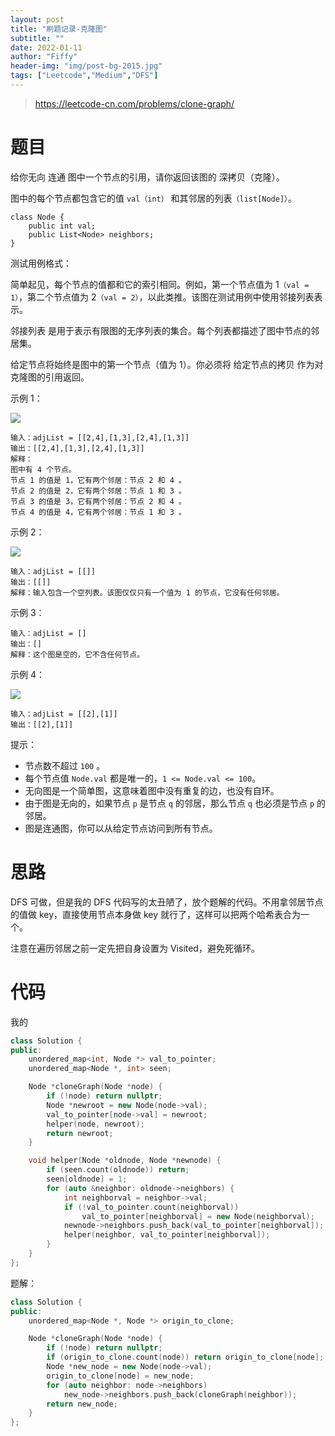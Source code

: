 ```yaml
---
layout: post
title: "刷题记录-克隆图"
subtitle: ""
date: 2022-01-11
author: "Fiffy"
header-img: "img/post-bg-2015.jpg"
tags: ["Leetcode","Medium","DFS"]
---
```


> https://leetcode-cn.com/problems/clone-graph/

# 题目

给你无向 连通 图中一个节点的引用，请你返回该图的 深拷贝（克隆）。

图中的每个节点都包含它的值 `val（int）` 和其邻居的列表`（list[Node]）`。

```
class Node {
    public int val;
    public List<Node> neighbors;
}
```


测试用例格式：

简单起见，每个节点的值都和它的索引相同。例如，第一个节点值为 1`（val = 1）`，第二个节点值为 2`（val = 2）`，以此类推。该图在测试用例中使用邻接列表表示。

邻接列表 是用于表示有限图的无序列表的集合。每个列表都描述了图中节点的邻居集。

给定节点将始终是图中的第一个节点（值为 1）。你必须将 给定节点的拷贝 作为对克隆图的引用返回。

 

示例 1：

![](https://assets.leetcode-cn.com/aliyun-lc-upload/uploads/2020/02/01/133_clone_graph_question.png)

```
输入：adjList = [[2,4],[1,3],[2,4],[1,3]]
输出：[[2,4],[1,3],[2,4],[1,3]]
解释：
图中有 4 个节点。
节点 1 的值是 1，它有两个邻居：节点 2 和 4 。
节点 2 的值是 2，它有两个邻居：节点 1 和 3 。
节点 3 的值是 3，它有两个邻居：节点 2 和 4 。
节点 4 的值是 4，它有两个邻居：节点 1 和 3 。
```

示例 2：

![](https://assets.leetcode-cn.com/aliyun-lc-upload/uploads/2020/02/01/graph.png)

```
输入：adjList = [[]]
输出：[[]]
解释：输入包含一个空列表。该图仅仅只有一个值为 1 的节点，它没有任何邻居。
```

示例 3：

```
输入：adjList = []
输出：[]
解释：这个图是空的，它不含任何节点。
```

示例 4：

![](https://assets.leetcode-cn.com/aliyun-lc-upload/uploads/2020/02/01/graph-1.png)

```
输入：adjList = [[2],[1]]
输出：[[2],[1]]
```


提示：

- 节点数不超过 `100` 。
- 每个节点值 `Node.val` 都是唯一的，`1 <= Node.val <= 100`。
- 无向图是一个简单图，这意味着图中没有重复的边，也没有自环。
- 由于图是无向的，如果节点 `p` 是节点 `q` 的邻居，那么节点 `q` 也必须是节点 `p` 的邻居。
- 图是连通图，你可以从给定节点访问到所有节点。

# 思路

DFS 可做，但是我的 DFS 代码写的太丑陋了，放个题解的代码。不用拿邻居节点的值做 key，直接使用节点本身做 key 就行了，这样可以把两个哈希表合为一个。

注意在遍历邻居之前一定先把自身设置为 Visited，避免死循环。

# 代码

我的

```c++
class Solution {
public:
    unordered_map<int, Node *> val_to_pointer;
    unordered_map<Node *, int> seen;

    Node *cloneGraph(Node *node) {
        if (!node) return nullptr;
        Node *newroot = new Node(node->val);
        val_to_pointer[node->val] = newroot;
        helper(node, newroot);
        return newroot;
    }

    void helper(Node *oldnode, Node *newnode) {
        if (seen.count(oldnode)) return;
        seen[oldnode] = 1;
        for (auto &neighbor: oldnode->neighbors) {
            int neighborval = neighbor->val;
            if (!val_to_pointer.count(neighborval))
                val_to_pointer[neighborval] = new Node(neighborval);
            newnode->neighbors.push_back(val_to_pointer[neighborval]);
            helper(neighbor, val_to_pointer[neighborval]);
        }
    }
};
```

题解：

```c++
class Solution {
public:
    unordered_map<Node *, Node *> origin_to_clone;

    Node *cloneGraph(Node *node) {
        if (!node) return nullptr;
        if (origin_to_clone.count(node)) return origin_to_clone[node];
        Node *new_node = new Node(node->val);
        origin_to_clone[node] = new_node;
        for (auto neighbor: node->neighbors)
            new_node->neighbors.push_back(cloneGraph(neighbor));
        return new_node;
    }
};
```

